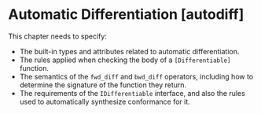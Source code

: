 # Automatic Differentiation  [autodiff]

<div class=issue>
This chapter needs to specify:



* The built-in types and attributes related to automatic differentiation.
* The rules applied when checking the body of a `[Differentiable]` function.
* The semantics of the `fwd_diff` and `bwd_diff` operators, including how to determine the signature of the function they return.
* The requirements of the `IDifferentiable` interface, and also the rules used to automatically synthesize conformance for it.

</div>
